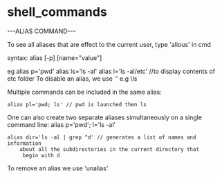 # shell_commands

---ALIAS COMMAND---

To see all aliases that are effect to the current user, type 'alious' in cmd

syntax: alias [-p] [name="value"]

eg
	alias p='pwd'
	alias ls='ls -al'
	alias l='ls -al/etc'  //to display contents of etc folder
To disable an alias, we use '\' e.g \ls

Multiple commands can be included in the same alias:

	alias pl='pwd; ls' // pwd is launched then ls

One can also create two separate aliases simultaneously on a single 
command line:
	alias p='pwd'; l='ls -al'

	alias dir='ls -al | grep ^d' // generates a list of names and information 
		about all the subdirectories in the current directory that
		 begin with d

To remove an alias we use 'unalias'
